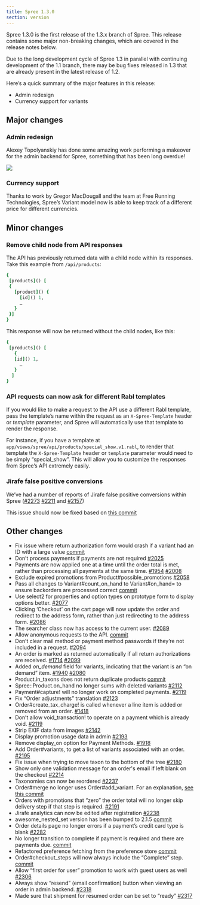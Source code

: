 ```yaml
---
title: Spree 1.3.0
section: version
---
```


Spree 1.3.0 is the first release of the 1.3.x branch of Spree. This release contains some major non-breaking changes, which are covered in the release notes below.

Due to the long development cycle of Spree 1.3 in parallel with continuing development of the 1.1 branch, there may be bug fixes released in 1.3 that are already present in the latest release of 1.2.

Here’s a quick summary of the major features in this release:

-   Admin redesign
-   Currency support for variants

## Major changes

### Admin redesign

Alexey Topolyanskiy has done some amazing work performing a makeover for the  admin backend for Spree, something that has been long overdue!

![](/images/1-3-release-notes/new-admin-interface.png)

### Currency support

Thanks to work by Gregor MacDougall and the team at Free Running Technologies, Spree’s Variant model now is able to keep track of a different price for different currencies.

## Minor changes

### Remove child node from API responses

The API has previously returned data with a child node within its responses. Take this example from `/api/products`:

```ruby
{
 [products]() [
 {
   [product]() {
     [id]() 1,
     …
   }
 }]
}
```

This response will now be returned without the child nodes, like this:

```ruby
{
 [products]() [
   {
   [id]() 1,
     …
   }
  ]
}
```

### API requests can now ask for different Rabl templates

If you would like to make a request to the API use a different Rabl template, pass the template’s name within the request as an `X-Spree-Template` header or *template* parameter, and Spree will automatically use that template to render the response.

For instance, if you have a template at `app/views/spree/api/products/special_show.v1.rabl`, to render that template the `X-Spree-Template` header or `template` parameter would need to be simply “special_show”. This will allow you to customize the responses from Spree’s API extremely easily.

### Jirafe false positive conversions

We’ve had a number of reports of Jirafe false positive conversions within Spree
([#2273](https://github.com/spree/spree/issues/2273)
[#2211](https://github.com/spree/spree/issues/2211) and
[#2157](https://github.com/spree/spree/issues/2157))

This issue should now be fixed based on [this commit](https://github.com/spree/spree/commit/50bc65f78d07453fea85ae034748007946bd27bd)

## Other changes

-   Fix issue where return authorization form would crash if a variant
    had an ID
    with a large value
    [commit](https://github.com/spree/spree/commit/820a1c023d915f9d2c972c04c5641b5d823ab508)
-   Don’t process payments if payments are not required [#2025](https://github.com/spree/spree/issues/2025)
-   Payments are now applied one at a time until the order total is met,
    rather
    than processing all payments at the same time.
    [#1954](https://github.com/spree/spree/issues/1954)
    [#2008](https://github.com/spree/spree/issues/2008)
-   Exclude expired promotions from Product#possible_promotions
    [#2058](https://github.com/spree/spree/issues/2058)
-   Pass all changes to Variant#count_on_hand to Variant#on_hand=
    to ensure
    backorders are processed correct
    [commit](https://github.com/spree/spree/commit/d6c1183095125a946e8f6f1078ce0ee7487687b9)
-   Use select2 for properties and option types on prototype form to
    display
    options better. [#2077](https://github.com/spree/spree/issues/2077)
-   Clicking ‘Checkout’ on the cart page will now update the order and
    redirect to
    the address form, rather than just redirecting to the address form.
    [#2086](https://github.com/spree/spree/issues/2086)
-   The searcher class now has access to the current user.
    [#2089](https://github.com/spree/spree/issues)
-   Allow anonymous requests to the API.
    [commit](https://github.com/spree/spree/commit/456cadf5ff858ecac75646ca6b592be384a07396)
-   Don’t clear mail method or payment method passwords if they’re not
    included in
    a request. [#2094](https://github.com/spree/spree/issues/2094)
-   An order is marked as returned automatically if all return
    authorizations are
    received. [#1714](https://github.com/spree/spree/issues/1714)
    [#2099](https://github.com/spree/spree/issues/2099)
-   Added *on_demand* field for variants, indicating that the variant
    is an “on
    demand” item. [#1940](https://github.com/spree/spree/issues/1940)
    [#2080](https://github.com/spree/spree/issues/2080)
-   Product.in_taxons does not return duplicate products
    [commit](https://github.com/spree/spree/commit/75fa3623b61e22fcde395b7f9900e23038361df9)
-   Spree::Product.on_hand no longer sums with deleted variants
    [#2112](https://github.com/spree/spree/issues/2112)
-   Payment#capture! will no longer work on completed payments.
    [#2119](https://github.com/spree/spree/issues/2119)
-   Fix “Order adjustments” translation
    [#2123](https://github.com/spree/spree/issues/2123)
-   Order#create_tax_charge! is called whenever a line item is added
    or removed
    from an order. [#1418](https://github.com/spree/spree/issues/1418)
-   Don’t allow
    void_transaction! to operate on a payment which is already void.
    [#2119](https://github.com/spree/spree/issues/2119)
-   Strip EXIF data from images [#2142](https://github.com/spree/spree/issues/2142)
-   Display promotion usage data in admin
[#2193](https://github.com/spree/spree/issues/2193)
-   Remove display_on option for Payment Methods.
[#1918](https://github.com/spree/spree/issues/1981)
-   Add Order#variants, to get a list of variants associated with an order.
[#2195](https://github.com/spree/spree/issues/2195)
-   Fix issue when trying to move taxon to the bottom of the tree
[#2180](https://github.com/spree/spree/issues/2180)
-   Show only one validation message for an order's email if left blank on the
checkout [#2214](https://github.com/spree/spree/issues/2214)
-   Taxonomies can now be reordered
[#2237](https://github.com/spree/spree/issues/2237)
-   Order#merge no longer uses Order#add_variant. For an
explanation, [see this
commit](https://github.com/spree/spree/commit/8569ed5d98e354285ad6ccbd366444fd31e773f8)
-   Orders with promotions that “zero” the order total will no longer
    skip
    delivery step if that step is required.
    [#2191](https://github.com/spree/spree/issues/2191)
-   Jirafe analytics can now be edited after registration
    [#2238](https://github.com/spree/spree/issues)
-   awesome_nested_set version has been bumped to 2.1.5
    [commit](https://github.com/spree/spree/commit/3bdd22fedda456308f20f0817155590fab231e96)
-   Order details page no longer errors if a payment’s credit card type
    is blank
    [#2282](https://github.com/spree/spree/issues/2282)
-   No longer transition to complete if payment is required and there
    are payments
    due.
    [commit](https://github.com/spree/spree/commit/8639bbcc3b1909a339b0a60da239a49b95baa760)
-   Refactored preference fetching from the preference store
    [commit](https://github.com/spree/spree/commit/bfcb5b29b3e29c3d451b14ab39e2b502ea93f6a4)
-   Order#checkout_steps will now always include the “Complete” step.
    [commit](https://github.com/spree/spree/commit/227f86ff57735e0e0637a0896006ff79fe8e0a6d)
-   Allow “first order for user” promotion to work with guest users as
    well
    [#2306](https://github.com/spree/spree/issues/2306)
-   Always show “resend” (email confirmation) button when viewing an
    order in
    admin backend. [#2318](https://github.com/spree/spree/issues/2318)
-   Made sure that shipment for resumed order can be set to “ready”
    [#2317](https://github.com/spree/spree/issues/2317)


